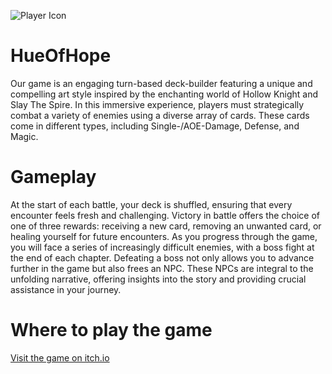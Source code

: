 ![Player Icon](./Assets/Textures/UI/GameIcon.png "Player Icon")

# HueOfHope

Our game is an engaging turn-based deck-builder featuring a unique and compelling art style inspired by the enchanting world of Hollow Knight and Slay The Spire. In this immersive experience, players must strategically combat a variety of enemies using a diverse array of cards. These cards come in different types, including Single-/AOE-Damage, Defense, and Magic. 

# Gameplay

At the start of each battle, your deck is shuffled, ensuring that every encounter feels fresh and challenging. Victory in battle offers the choice of one of three rewards: receiving a new card, removing an unwanted card, or healing yourself for future encounters. As you progress through the game, you will face a series of increasingly difficult enemies, with a boss fight at the end of each chapter. Defeating a boss not only allows you to advance further in the game but also frees an NPC. These NPCs are integral to the unfolding narrative, offering insights into the story and providing crucial assistance in your journey.

# Where to play the game

[Visit the game on itch.io](https://inki-gamer.itch.io/hue-of-hope)

